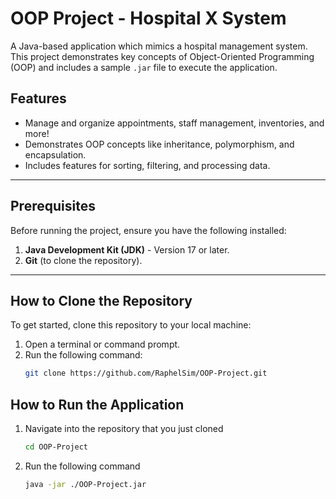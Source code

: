 # OOP Project - Hospital X System

A Java-based application which mimics a hospital management system. This project demonstrates key concepts of Object-Oriented Programming (OOP) and includes a sample `.jar` file to execute the application.

## Features

- Manage and organize appointments, staff management, inventories, and more!
- Demonstrates OOP concepts like inheritance, polymorphism, and encapsulation.
- Includes features for sorting, filtering, and processing data.

---

## Prerequisites

Before running the project, ensure you have the following installed:

1. **Java Development Kit (JDK)** - Version 17 or later.
2. **Git** (to clone the repository).

---

## How to Clone the Repository

To get started, clone this repository to your local machine:

1. Open a terminal or command prompt.
2. Run the following command:
   ```bash
   git clone https://github.com/RaphelSim/OOP-Project.git
   ```

## How to Run the Application

1. Navigate into the repository that you just cloned
   ```bash
   cd OOP-Project
   ```
2. Run the following command
   ```bash
   java -jar ./OOP-Project.jar
   ```
